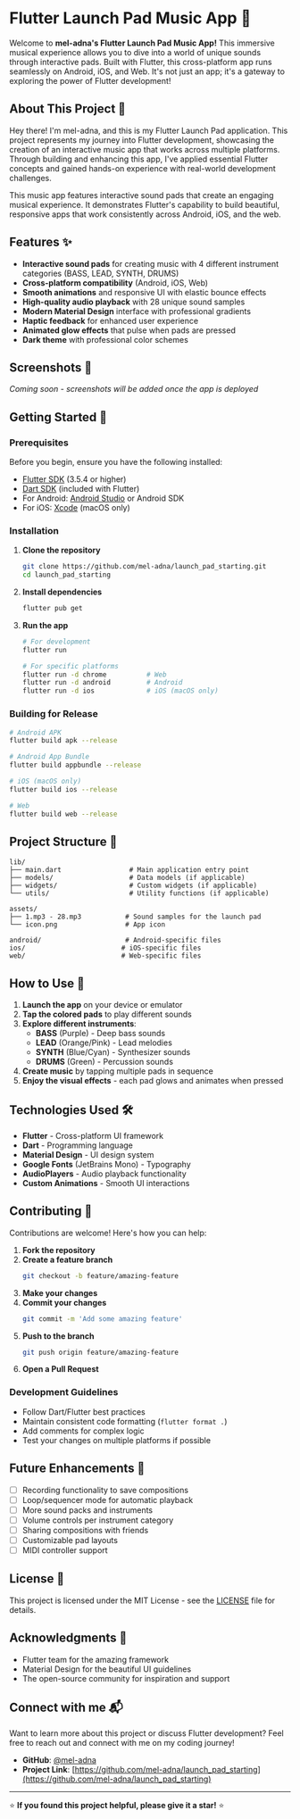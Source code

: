 # Flutter Launch Pad Music App 🚀

Welcome to **mel-adna's Flutter Launch Pad Music App!** 
This immersive musical experience allows you to dive into a world of unique sounds through interactive pads. Built with Flutter, this cross-platform app runs seamlessly on Android, iOS, and Web. It's not just an app; it's a gateway to exploring the power of Flutter development!

## About This Project 🚀

Hey there! I'm mel-adna, and this is my Flutter Launch Pad application. This project represents my journey into Flutter development, showcasing the creation of an interactive music app that works across multiple platforms. Through building and enhancing this app, I've applied essential Flutter concepts and gained hands-on experience with real-world development challenges.

This music app features interactive sound pads that create an engaging musical experience. It demonstrates Flutter's capability to build beautiful, responsive apps that work consistently across Android, iOS, and the web.

## Features ✨

- **Interactive sound pads** for creating music with 4 different instrument categories (BASS, LEAD, SYNTH, DRUMS)
- **Cross-platform compatibility** (Android, iOS, Web)
- **Smooth animations** and responsive UI with elastic bounce effects
- **High-quality audio playback** with 28 unique sound samples
- **Modern Material Design** interface with professional gradients
- **Haptic feedback** for enhanced user experience
- **Animated glow effects** that pulse when pads are pressed
- **Dark theme** with professional color schemes

## Screenshots 📱

*Coming soon - screenshots will be added once the app is deployed*

## Getting Started 🚀

### Prerequisites

Before you begin, ensure you have the following installed:
- [Flutter SDK](https://docs.flutter.dev/get-started/install) (3.5.4 or higher)
- [Dart SDK](https://dart.dev/get-dart) (included with Flutter)
- For Android: [Android Studio](https://developer.android.com/studio) or Android SDK
- For iOS: [Xcode](https://developer.apple.com/xcode/) (macOS only)

### Installation

1. **Clone the repository**
   ```bash
   git clone https://github.com/mel-adna/launch_pad_starting.git
   cd launch_pad_starting
   ```

2. **Install dependencies**
   ```bash
   flutter pub get
   ```

3. **Run the app**
   ```bash
   # For development
   flutter run
   
   # For specific platforms
   flutter run -d chrome          # Web
   flutter run -d android         # Android
   flutter run -d ios             # iOS (macOS only)
   ```

### Building for Release

```bash
# Android APK
flutter build apk --release

# Android App Bundle
flutter build appbundle --release

# iOS (macOS only)
flutter build ios --release

# Web
flutter build web --release
```

## Project Structure 📁

```
lib/
├── main.dart                 # Main application entry point
├── models/                   # Data models (if applicable)
├── widgets/                  # Custom widgets (if applicable)
└── utils/                    # Utility functions (if applicable)

assets/
├── 1.mp3 - 28.mp3           # Sound samples for the launch pad
└── icon.png                 # App icon

android/                     # Android-specific files
ios/                        # iOS-specific files
web/                        # Web-specific files
```

## How to Use 🎵

1. **Launch the app** on your device or emulator
2. **Tap the colored pads** to play different sounds
3. **Explore different instruments**:
   - **BASS** (Purple) - Deep bass sounds
   - **LEAD** (Orange/Pink) - Lead melodies
   - **SYNTH** (Blue/Cyan) - Synthesizer sounds  
   - **DRUMS** (Green) - Percussion sounds
4. **Create music** by tapping multiple pads in sequence
5. **Enjoy the visual effects** - each pad glows and animates when pressed

## Technologies Used 🛠️

- **Flutter** - Cross-platform UI framework
- **Dart** - Programming language
- **Material Design** - UI design system
- **Google Fonts** (JetBrains Mono) - Typography
- **AudioPlayers** - Audio playback functionality
- **Custom Animations** - Smooth UI interactions

## Contributing 🤝

Contributions are welcome! Here's how you can help:

1. **Fork the repository**
2. **Create a feature branch**
   ```bash
   git checkout -b feature/amazing-feature
   ```
3. **Make your changes**
4. **Commit your changes**
   ```bash
   git commit -m 'Add some amazing feature'
   ```
5. **Push to the branch**
   ```bash
   git push origin feature/amazing-feature
   ```
6. **Open a Pull Request**

### Development Guidelines

- Follow Dart/Flutter best practices
- Maintain consistent code formatting (`flutter format .`)
- Add comments for complex logic
- Test your changes on multiple platforms if possible

## Future Enhancements 🔮

- [ ] Recording functionality to save compositions
- [ ] Loop/sequencer mode for automatic playback
- [ ] More sound packs and instruments
- [ ] Volume controls per instrument category
- [ ] Sharing compositions with friends
- [ ] Customizable pad layouts
- [ ] MIDI controller support

## License 📄

This project is licensed under the MIT License - see the [LICENSE](LICENSE) file for details.

## Acknowledgments 🙏

- Flutter team for the amazing framework
- Material Design for the beautiful UI guidelines
- The open-source community for inspiration and support

## Connect with me 📬

Want to learn more about this project or discuss Flutter development? Feel free to reach out and connect with me on my coding journey!

- **GitHub**: [@mel-adna](https://github.com/mel-adna)
- **Project Link**: [https://github.com/mel-adna/launch_pad_starting](https://github.com/mel-adna/launch_pad_starting)

---

⭐ **If you found this project helpful, please give it a star!** ⭐
